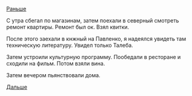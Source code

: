 [Раньше](2018.02.02.md)

С утра сбегал по магазинам, затем поехали в северный смотреть ремонт квартиры. Ремонт был ок. Взял квитки.

После этого заехали в кнжный на Павленко, я надеялся увидеть там техническую литературу. Увидел только Талеба.

Затем устроили культурную программу.
Пообедали в ресторане и сходили на фильм. Потом взяли вина.

Затем вечером пьянствовали дома.

[Дальше](2018.02.04.md)